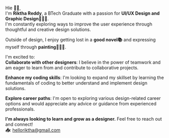 Hie 👋🏻, <br>
I'm **Riktha Reddy**, a BTech Graduate with a passion for **UI/UX Design and Graphic Design**👩🏻‍💻.<br> I'm constantly exploring ways to improve the user experience through thoughtful and creative design solutions.

Outside of design, I enjoy getting lost in a **good novel📚** and expressing myself through **painting👩🏻‍🎨**.

I'm excited to:<br>
**Collaborate with other designers**: I believe in the power of teamwork and am eager to learn from and contribute to collaborative projects.<br>

**Enhance my coding skills**: I'm looking to expand my skillset by learning the fundamentals of coding to better understand and implement design solutions.<br>

**Explore career paths**: I'm open to exploring various design-related career options and would appreciate any advice or guidance from experienced professionals.<br>


**I'm always looking to learn and grow as a designer.**
Feel free to reach out and connect!<br>
**📥**: helloriktha@gmail.com


